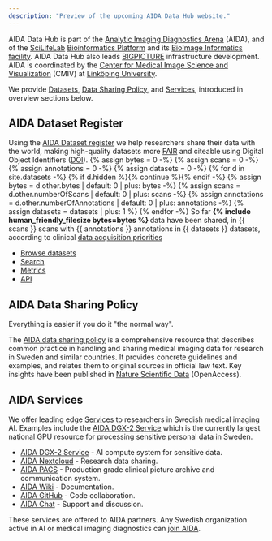 ```yaml
---
description: "Preview of the upcoming AIDA Data Hub website."
---
```

AIDA Data Hub is part of the [Analytic Imaging Diagnostics Arena](/about/aida) (AIDA),
and of the [SciLifeLab](https://scilifelab.se) [Bioinformatics Platform](https://nbis.se)
and its
[BioImage Informatics facility](https://www.scilifelab.se/facilities/bioimage-informatics/).
AIDA Data Hub also leads [BIGPICTURE](https://bigpicture.eu) infrastructure development.
AIDA is coordinated by the
[Center for Medical Image Science and Visualization](https://liu.se/cmiv) (CMIV)
at [Linköping University](https://liu.se).

We provide [Datasets](/datasets), [Data Sharing Policy](/sharing), and
[Services](/services), introduced in overview sections below.

## AIDA Dataset Register
Using the [AIDA Dataset register](/datasets) we help researchers share their
data with the world, making high-quality datasets more [FAIR](/metrics#fair)
and citeable using Digital Object Identifiers
([DOI](/about#what-are-dois-and-dataset-registers)).
{% assign bytes = 0 -%}
{% assign scans = 0 -%}
{% assign annotations = 0 -%}
{% assign datasets = 0 -%}
{% for d in site.datasets -%}
  {% if d.hidden %}{% continue  %}{% endif -%}
  {% assign bytes = d.other.bytes | default: 0 | plus: bytes -%}
  {% assign scans = d.other.numberOfScans | default: 0 | plus: scans -%}
  {% assign annotations = d.other.numberOfAnnotations | default: 0 | plus: annotations -%}
  {% assign datasets = datasets | plus: 1 %}
{% endfor -%}
So far <b>{% include human_friendly_filesize bytes=bytes %} </b> data
have been shared, in {{ scans }} scans with {{ annotations }} annotations in {{ datasets }} datasets,
according to clinical [data acquisition priorities](/prio)

* [Browse datasets](/datasets)
* [Search](/search)
* [Metrics](/metrics)
* [API](/api)

## AIDA Data Sharing Policy
Everything is easier if you do it "the normal way".

The [AIDA data sharing policy](/sharing) is a comprehensive resource that
describes common practice in handling and sharing medical imaging data for
research in Sweden and similar countries. It provides concrete guidelines and
examples, and relates them to original sources in official law text.
Key insights have been published in
[Nature Scientific Data](https://www.nature.com/articles/s41597-020-00674-0)
(OpenAccess).

## AIDA Services
We offer leading edge [Services](/services) to researchers in Swedish medical imaging AI.
Examples include the [AIDA DGX-2 Service](/services#dgx-2) which is the currently
largest national GPU resource for processing sensitive personal data in Sweden.

* [AIDA DGX-2 Service](/services#dgx-2) - AI compute system for sensitive data.
* [AIDA Nextcloud](/services#nextcloud) - Research data sharing.
* [AIDA PACS](/services#pacs) - Production grade clinical picture archive and communication system.
* [AIDA Wiki](/services#wiki) - Documentation.
* [AIDA GitHub](/services#github) - Code collaboration.
* [AIDA Chat](/services#chat) - Support and discussion.

These services are offered to AIDA partners. Any Swedish organization active in
AI or medical imaging diagnostics can [join AIDA](/about/aida#join).
